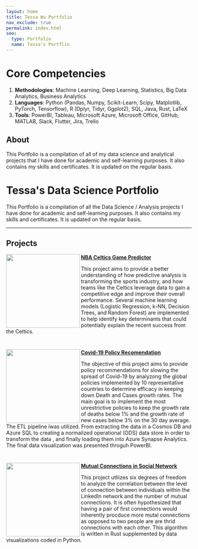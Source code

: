 ```yaml
---
layout: home
title: Tessa Wu Portfolio
nav_exclude: true
permalink: index.html
seo:
  type: Portfolio
  name: Tessa's Portflio
---
```


# Core Competencies

1. **Methodologies**: Machine Learning, Deep Learning, Statistics, Big Data Analytics, Business Analytics
2. **Languages**: Python (Pandas, Numpy, Scikit-Learn, Scipy, Matplotlib, PyTorch, Tensorflow), R (Dplyr, Tidyr, Ggplot2), SQL, Java, Rust, LaTeX
3. **Tools**: PowerBI, Tableau, Microsoft Azure, Microsoft Office, GitHub, MATLAB, Slack, Flutter, Jira, Trello

## About

This Portfolio is a compilation of all of my data science and analytical projects that I have done for academic and self-learning purposes. It also contains my skills and certificates. It is updated on the regular basis.


# Tessa's Data Science Portfolio
This Portfolio is a compilation of all the Data Science / Analysis projects I have done for academic and self-learning purposes. It also contains my skills and certificates. It is updated on the regular basis.

---

## Projects

<img align="left" width="200" height="200" src="https://cdn.freebiesupply.com/images/large/2x/boston-celtics-logo-transparent.png"> **[NBA Celtics Game Predictor](https://github.com/tessajwu/NBA_Celtics_PredictiveAnalysis)**

This project aims to provide a better understanding of how predictive analysis is transforming the sports industry, and how teams like the Celtics leverage data to gain a competitive edge and improve their overall performance. Several machine learning models (Logistic Regression, k-NN, Decision Trees, and Random Forest) are implemented to help identify key determinants that could potentially explain the recent success from the Celtics.  

#

<img align="left" width="200" height="200" src="https://cdn.centraljersey.com/wp-content/uploads/sites/26/2020/03/covid-19-4960254_1920.png"> **[Covid-19 Policy Recomendation](https://github.com/tessajwu/Covid-19_Policy_Reccomendation)**

The objective of this project aims to provide policy recommendations for slowing the spread of Covid-19 by analyzong the global policies implemented by 10 representative countries to determine efficacy in keeping down Death and Cases growth rates. The main goal is to implement the most unrestrictive policies to keep the growth rate of deaths below 1% and the growth rate of new cases below 3% on the 30 day average. The ETL pipeline iwas utilized. From extracting the data in a Cosmos DB and Azure SQL to creating a normalized operational (ODS) data store in order to transform the data , and finally loading them into Azure Synapse Analytics. The final data visualization was presented throguh PowerBI. 
 
#

<img align="left" width="200" height="200" src="https://blog-c7ff.kxcdn.com/blog/wp-content/uploads/2017/02/blog_image-01-2.jpg"> **[Mutual Connections in Social Network](https://github.com/tessajwu/Mutual_Connection_in_Social_Network)**

This project utliizes six degrees of freedom to analyze the correlation between the level of connection between individuals within the LinkedIn network and the number of mutual connections. It is often hypothesized that having a pair of first connections would inherently procduce more mutal connections as opposed to two people are are thrid connections with each other. This algorithm is written in Rust supplemented by data visualizations coded in Python. 

#


